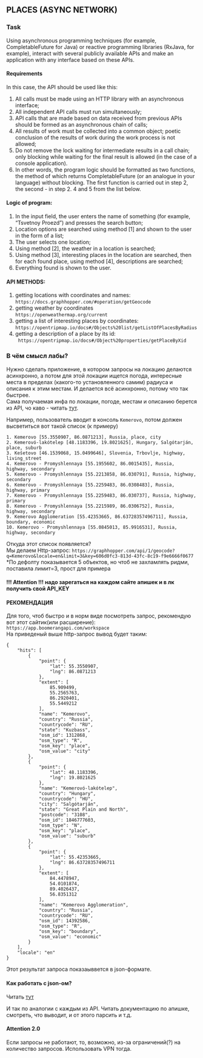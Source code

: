## PLACES (ASYNC NETWORK)  

### Task  
Using asynchronous programming techniques (for example, CompletableFuture for Java) or reactive programming libraries (RxJava, for example), interact with several publicly available APIs and make an application with any interface based on these APIs. 

#### Requirements  
In this case, the API should be used like this:  
1. All calls must be made using an HTTP library with an asynchronous interface;  
2. All independent API calls must run simultaneously;  
3. API calls that are made based on data received from previous APIs should be formed as an asynchronous chain of calls;  
4. All results of work must be collected into a common object; poetic conclusion of the results of work during the work process is not allowed;  
5. Do not remove the lock waiting for intermediate results in a call chain; only blocking while waiting for the final result is allowed (in the case of a console application).  
6. In other words, the program logic should be formatted as two functions, the method of which returns CompletableFuture (or an analogue in your language) without blocking. The first function is carried out in step 2, the second - in step 2. 4 and 5 from the list below.  

#### Logic of program:  
1. In the input field, the user enters the name of something (for example, “Tsvetnoy Proezd”) and presses the search button;  
2. Location options are searched using method [1] and shown to the user in the form of a list;  
3. The user selects one location;  
4. Using method [2], the weather in a location is searched;  
5. Using method [3], interesting places in the location are searched, then for each found place, using method [4], descriptions are searched;  
6. Everything found is shown to the user.  

#### API METHODS:  
1. getting locations with coordinates and names:  
`https://docs.graphhopper.com/#operation/getGeocode`  
2. getting weather by coordinates   
`https://openweathermap.org/current`  
3. getting a list of interesting places by coordinates:  
`https://opentripmap.io/docs#/Objects%20list/getListOfPlacesByRadius`  
4. getting a description of a place by its id:  
` https://opentripmap.io/docs#/Object%20properties/getPlaceByXid`  

### В чём смысл лабы?   
Нужно сделать приложение, в котором запросы на локацию делаются асинхронно, а потом для этой локации ищется погода, интересные места в пределах (какого-то установленного самим) радиуса и описания к этим местам. И делается всё асинхронно, потому что так быстрее.  
Сама получаемая инфа по локации, погоде, местам и описанию берется из API, чо каво - читать [тут](https://habr.com/ru/articles/464261/).  

Например, пользователь вводит в консоль `Kemerovo`, потом должен высветиться вот такой список (к примеру)   
```
1. Kemerovo [55.3550907, 86.0871213], Russia, place, city
2. Kemerovó-lakótelep [48.1183396, 19.8021625], Hungary, Salgótarján, place, suburb
3. Kešetovo [46.1539068, 15.0499646], Slovenia, Trbovlje, highway, living_street
4. Kemerovo - Promyshlennaya [55.1955602, 86.0015435], Russia, highway, secondary
5. Kemerovo - Promyshlennaya [55.2213858, 86.030791], Russia, highway, secondary
6. Kemerovo - Promyshlennaya [55.2259483, 86.0308483], Russia, highway, primary
7. Kemerovo - Promyshlennaya [55.2259483, 86.030737], Russia, highway, primary
8. Kemerovo - Promyshlennaya [55.2215989, 86.0306752], Russia, highway, secondary
9. Kemerovo Agglomeration [55.42353665, 86.63728357496711], Russia, boundary, economic
10. Kemerovo - Promyshlennaya [55.0845013, 85.9916531], Russia, highway, secondary
```
Откуда этот список появляется?   
Мы делаем Http-запрос: `https://graphhopper.com/api/1/geocode?q=Kemerovo&locale=en&limit=3&key=606d0fc3-813d-43fc-8c19-f9e6666f0677`  
*По дефолту показывается 5 объектов, но чтоб не захламлять ридми, поставила лимит=3, прост для примера    

#### !!! Attention !!! надо зарегаться на каждом сайте апишек и в лк получить свой API_KEY    

#### РЕКОМЕНДАЦИЯ  
Для того, чтоб быстро и в норм виде посмотреть запрос, рекомендую вот этот сайтик(или расширение):  `https://app.boomerangapi.com/workspace`   
На приведеный выше http-запрос вывод будет таким:  
```
{
    "hits": [
        {
            "point": {
                "lat": 55.3550907,
                "lng": 86.0871213
            },
            "extent": [
                85.909499,
                55.2565763,
                86.2920401,
                55.5449212
            ],
            "name": "Kemerovo",
            "country": "Russia",
            "countrycode": "RU",
            "state": "Kuzbass",
            "osm_id": 1312868,
            "osm_type": "R",
            "osm_key": "place",
            "osm_value": "city"
        },
        {
            "point": {
                "lat": 48.1183396,
                "lng": 19.8021625
            },
            "name": "Kemerovó-lakótelep",
            "country": "Hungary",
            "countrycode": "HU",
            "city": "Salgótarján",
            "state": "Great Plain and North",
            "postcode": "3108",
            "osm_id": 1846777603,
            "osm_type": "N",
            "osm_key": "place",
            "osm_value": "suburb"
        },
        {
            "point": {
                "lat": 55.42353665,
                "lng": 86.63728357496711
            },
            "extent": [
                84.4478947,
                54.0101874,
                89.4026437,
                56.8351312
            ],
            "name": "Kemerovo Agglomeration",
            "country": "Russia",
            "countrycode": "RU",
            "osm_id": 14392586,
            "osm_type": "R",
            "osm_key": "boundary",
            "osm_value": "economic"
        }
    ],
    "locale": "en"
}
```
Этот результат запроса показаыввется в json-формате.   
#### Как работать с json-ом?  
Читать [тут](https://habr.com/ru/articles/554274/)  

И так по аналогии с каждым из API. Читать документацию по апишке, смотреть, что выводит, и от этого парсить и т.д.  

#### Attention 2.0  
Если запросы не работают, то, возможно, из-за ограничений(?) на количество запросов. Использовать VPN тогда.  